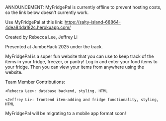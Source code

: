 ANNOUNCEMENT: MyFridgePal is currently offline to prevent hosting costs, so the link below doesn't currently work.

Use MyFridgePal at this link: https://salty-island-68864-4dea84da182c.herokuapp.com/

Created by Rebecca Lee, Jeffrey Li

Presented at JumboHack 2025 under the <SUSTAINABILITY> track.

MyFridgePal is a super fun website that you can use to keep track of the items
in your fridge, freezer, or pantry! Log in and enter your food items to your 
fridge. Then you can view your items from anywhere using the website.

Team Member Contributions:

    <Rebecca Lee>: database backend, styling, HTML
    
    <Jeffrey Li>: frontend item-adding and fridge functionality, styling, HTML

MyFridgePal will be migrating to a mobile app format soon!
